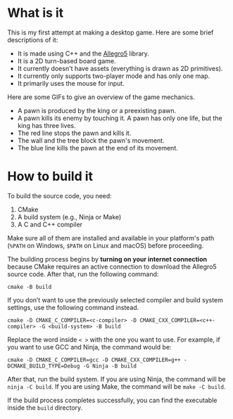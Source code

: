 # What is it

This is my first attempt at making a desktop game. Here are some brief descriptions of it:
* It is made using C++ and the [Allegro5](https://liballeg.org/) library.
* It is a 2D turn-based board game.
* It currently doesn't have assets (everything is drawn as 2D primitives).
* It currently only supports two-player mode and has only one map.
* It primarily uses the mouse for input.

Here are some GIFs to give an overview of the game mechanics.
* A pawn is produced by the king or a preexisting pawn.
* A pawn kills its enemy by touching it. A pawn has only one life, but the king has three lives.
* The red line stops the pawn and kills it.
* The wall and the tree block the pawn's movement.
* The blue line kills the pawn at the end of its movement.

# How to build it

To build the source code, you need:
1. CMake
2. A build system (e.g., Ninja or Make)
3. A C and C++ compiler

Make sure all of them are installed and available in your platform's path (`%PATH` on Windows, `$PATH` on Linux and macOS) before proceeding.

The building process begins by **turning on your internet connection** because CMake requires an active connection to download the Allegro5 source code. After that, run the following command:
```
cmake -B build
```

If you don’t want to use the previously selected compiler and build system settings, use the following command instead.
```
cmake -D CMAKE_C_COMPILER=<c-compiler> -D CMAKE_CXX_COMPILER=<c++-compiler> -G <build-system> -B build
```

Replace the word inside `< >` with the one you want to use. For example, if you want to use GCC and Ninja, the command would be:
```
cmake -D CMAKE_C_COMPILER=gcc -D CMAKE_CXX_COMPILER=g++ -DCMAKE_BUILD_TYPE=Debug -G Ninja -B build
```

After that, run the build system. If you are using Ninja, the command will be `ninja -C build`. If you are using Make, the command will be `make -C build`.

If the build process completes successfully, you can find the executable inside the `build` directory.